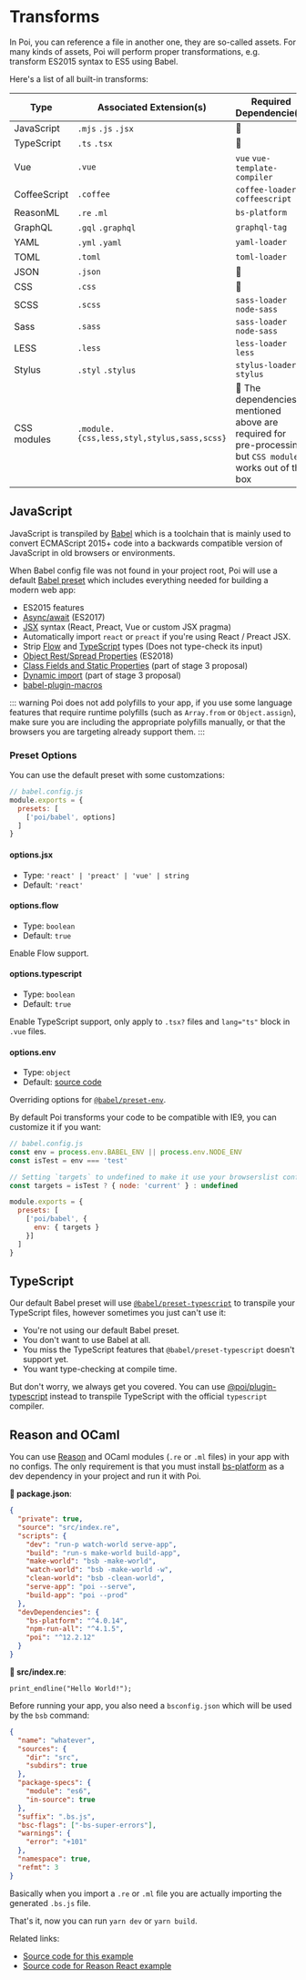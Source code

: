 # Transforms

In Poi, you can reference a file in another one, they are so-called assets. For many kinds of assets, Poi will perform proper transformations, e.g. transform ES2015 syntax to ES5 using Babel.

Here's a list of all built-in transforms:

|Type|Associated Extension(s)|Required Dependencie(s)|
|---|---|---|
|JavaScript|`.mjs` `.js` `.jsx`|🎉|
|TypeScript|`.ts` `.tsx`|🎉|
|Vue|`.vue`|`vue` `vue-template-compiler`|
|CoffeeScript|`.coffee`|`coffee-loader` `coffeescript`|
|ReasonML|`.re` `.ml`|`bs-platform`|
|GraphQL|`.gql` `.graphql`|`graphql-tag`|
|YAML|`.yml` `.yaml`|`yaml-loader`|
|TOML|`.toml`|`toml-loader`|
|JSON|`.json`|🎉|
|CSS|`.css`|🎉|
|SCSS|`.scss`|`sass-loader` `node-sass`|
|Sass|`.sass`|`sass-loader` `node-sass`|
|LESS|`.less`|`less-loader` `less`|
|Stylus|`.styl` `.stylus`|`stylus-loader` `stylus`|
|CSS modules|`.module.{css,less,styl,stylus,sass,scss}`|🎉 The dependencies mentioned above are required for pre-processing, but `CSS modules` works out of the box|


## JavaScript

JavaScript is transpiled by [Babel](https://babeljs.io/docs/en) which is a toolchain that is mainly used to convert ECMAScript 2015+ code into a backwards compatible version of JavaScript in old browsers or environments.

When Babel config file was not found in your project root, Poi will use a default [Babel preset](https://github.com/egoist/poi/blob/master/core/poi/lib/babel/preset.js) which includes everything needed for building a modern web app:

- ES2015 features
- [Async/await](https://github.com/tc39/ecmascript-asyncawait) (ES2017)
- [JSX](https://facebook.github.io/react/docs/introducing-jsx.html) syntax (React, Preact, Vue or custom JSX pragma)
- Automatically import `react` or `preact` if you're using React / Preact JSX.
- Strip [Flow](https://flow.org/) and [TypeScript](http://www.typescriptlang.org/) types (Does not type-check its input)
- [Object Rest/Spread Properties](https://github.com/tc39/proposal-object-rest-spread) (ES2018)
- [Class Fields and Static Properties](https://github.com/tc39/proposal-class-public-fields) (part of stage 3 proposal)
- [Dynamic import](https://github.com/tc39/proposal-dynamic-import) (part of stage 3 proposal)
- [babel-plugin-macros](https://github.com/kentcdodds/babel-plugin-macros)

::: warning
Poi does not add polyfills to your app, if you use some language features that require runtime polyfills (such as `Array.from` or `Object.assign`), make sure you are including the appropriate polyfills manually, or that the browsers you are targeting already support them.
:::

### Preset Options

You can use the default preset with some customzations:

```js
// babel.config.js
module.exports = {
  presets: [
    ['poi/babel', options]
  ]
}
```

#### options.jsx

- Type: `'react' | 'preact' | 'vue' | string`
- Default: `'react'`

#### options.flow

- Type: `boolean`
- Default: `true`

Enable Flow support.

#### options.typescript

- Type: `boolean`
- Default: `true`

Enable TypeScript support, only apply to `.tsx?` files and `lang="ts"` block in `.vue` files. 

#### options.env

- Type: `object`
- Default: [source code](https://github.com/egoist/poi/blob/19a8bf3a913a0854f8d9ca5120747587eb43c7ed/core/poi/lib/babel/preset.js#L46-L58)

Overriding options for [`@babel/preset-env`](https://babeljs.io/docs/en/babel-preset-env).

By default Poi transforms your code to be compatible with IE9, you can customize it if you want:

```js
// babel.config.js
const env = process.env.BABEL_ENV || process.env.NODE_ENV
const isTest = env === 'test'

// Setting `targets` to undefined to make it use your browserslist config automatically
const targets = isTest ? { node: 'current' } : undefined

module.exports = {
  presets: [
    ['poi/babel', {
      env: { targets }
    }]
  ]
}
```

## TypeScript

Our default Babel preset will use [`@babel/preset-typescript`](https://babeljs.io/docs/en/babel-preset-typescript) to transpile your TypeScript files, however sometimes you just can't use it:

- You're not using our default Babel preset.
- You don't want to use Babel at all.
- You miss the TypeScript features that `@babel/preset-typescript` doesn't support yet.
- You want type-checking at compile time.

But don't worry, we always get you covered. You can use [@poi/plugin-typescript](./plugin-typescript.md) instead to transpile TypeScript with the official `typescript` compiler.

## Reason and OCaml

You can use [Reason](https://reasonml.github.io/) and OCaml modules (`.re` or `.ml` files) in your app with no configs. The only requirement is that you must install [bs-platform](https://yarnpkg.com/en/package/bs-platform) as a dev dependency in your project and run it with Poi.

__📝 package.json__:

```json
{
  "private": true,
  "source": "src/index.re",
  "scripts": {
    "dev": "run-p watch-world serve-app",
    "build": "run-s make-world build-app",
    "make-world": "bsb -make-world",
    "watch-world": "bsb -make-world -w",
    "clean-world": "bsb -clean-world",
    "serve-app": "poi --serve",
    "build-app": "poi --prod"
  },
  "devDependencies": {
    "bs-platform": "^4.0.14",
    "npm-run-all": "^4.1.5",
    "poi": "^12.2.12"
  }
}
```

__📝 src/index.re__:

```reason
print_endline("Hello World!");
```

Before running your app, you also need a `bsconfig.json` which will be used by the `bsb` command:

```json
{
  "name": "whatever",
  "sources": {
    "dir": "src",
    "subdirs": true
  },
  "package-specs": {
    "module": "es6",
    "in-source": true
  },
  "suffix": ".bs.js",
  "bsc-flags": ["-bs-super-errors"],
  "warnings": {
    "error": "+101"
  },
  "namespace": true,
  "refmt": 3
}
```

Basically when you import a `.re` or `.ml` file you are actually importing the generated `.bs.js` file.

That's it, now you can run `yarn dev` or `yarn build`.

Related links:

- [Source code for this example](https://github.com/poi-bundler/examples/tree/master/examples/reason-app)
- [Source code for Reason React example](https://github.com/poi-bundler/examples/tree/master/examples/reason-react-app)
